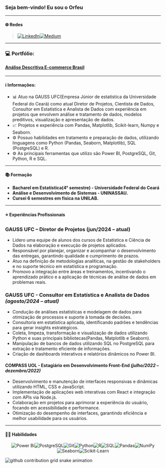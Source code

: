 <h3 align="left"> Seja bem-vindo! Eu sou o Orfeu </h3>

----
#### 🌐 Redes

> [![LinkedIn](https://img.shields.io/badge/LinkedIn-4682B4?style=for-the-badge&logo=linkedin&logoColor=white)](https://www.linkedin.com/in/orfev/)[![Medium](https://img.shields.io/badge/Medium-FFFFFF?style=for-the-badge&logo=medium&logoColor=000000)](https://medium.com/@orfev)
----
### 💻 Portfólio:

#### [Análise Descritiva E-commerce Brasil](https://github.com/orfeudev/analise-descritiva-e-commerce-brasil)

----
#### ℹ️ Informações:

- 📊 Atuo na GAUSS UFC(Empresa Júnior de estatística da Universidade Federal do Ceará) como atual Diretor de Projetos, Cientista de Dados, Consultor em Estatística e Analista de Dados com experiência em projetos que envolvem análise e tratamento de dados, modelos preditivos, visualização e apresentação de dados.  
- 📈 Projetos e experiência com Pandas, Matplotlib, Scikit-learn, Numpy e Seaborn.  
- ⚙️ Possuo habilidades em tratamento e preparação de dados, utilizando linguagens como Python (Pandas, Seaborn, Matplotlib), SQL (PostgreSQL) e R.  
- ⚙️ As principais ferramentas que utilizo são Power BI, PostgreSQL, Git, Python, R e SQL.  

----

#### 📚 Formação
-  **Bacharel em Estatística(4° semestre) - Universidade Federal do Ceará**
-  **Análise e Desenvolvimento de Sistemas - UNINASSAU.**
-  **Cursei 6 semestres em física na UNILAB.**

----

#### ⭐️ Experiências Profissionais
### GAUSS UFC – Diretor de Projetos (jun/2024 – atual)

- Lidero uma equipe de alunos dos cursos de Estatística e Ciência de Dados na elaboração e execução de projetos aplicados.
- Responsável por planejar, organizar e acompanhar o desenvolvimento das entregas, garantindo qualidade e cumprimento de prazos.
- Atuo na definição de metodologias analíticas, na gestão de stakeholders e no suporte técnico em estatística e programação.
- Promovo a integração entre áreas e treinamentos, incentivando o aprendizado prático e a aplicação de técnicas de análise de dados em problemas reais.

### **GAUSS UFC - Consultor em Estatística e Analista de Dados** *(agosto/2024 – atual)*  
- Condução de análises estatísticas e modelagem de dados para otimização de processos e suporte à tomada de decisões.  
- Consultoria em estatística aplicada, identificando padrões e tendências para gerar insights estratégicos.  
- Coleta, limpeza, transformação e visualização de dados utilizando Python e suas principais bibliotecas(Pandas, Matplotlib e  Seaborn).  
- Manipulação de bancos de dados utilizando SQL no PostgreSQL para extração e tratamento eficiente de informações.  
- Criação de dashboards interativos e relatórios dinâmicos no Power BI. 

#### **COMPASS UOL - Estagiário em Desenvolvimento Front-End** *(julho/2022 – dezembro/2022)*  
- Desenvolvimento e manutenção de interfaces responsivas e dinâmicas utilizando HTML, CSS e JavaScript.  
- Implementação de aplicações web interativas com React e integração com APIs via Node.js.  
- Colaboração em projetos para aprimorar a experiência do usuário, focando em acessibilidade e performance.  
- Otimização do desempenho de interfaces, garantindo eficiência e melhor usabilidade para os usuários.

----
#### 👩‍💻 Habilidades

<div align="center">

![Power Bi](https://img.shields.io/badge/power_bi-F2C811?style=for-the-badge&logo=powerbi&logoColor=black)![PostgreSQL](https://img.shields.io/badge/postgres-%23316192.svg?style=for-the-badge&logo=postgresql&logoColor=white)![Git](https://img.shields.io/badge/Git-F05032?style=for-the-badge&logo=git&logoColor=white)![Python](https://img.shields.io/badge/python-3670A0?style=for-the-badge&logo=python&logoColor=ffdd54)![R](https://img.shields.io/badge/R-276DC3?style=for-the-badge&logo=r&logoColor=white)![SQL](https://img.shields.io/badge/SQL-%2300758F.svg?style=for-the-badge&logo=sql&logoColor=white)![Pandas](https://img.shields.io/badge/pandas-%23150458.svg?style=for-the-badge&logo=pandas&logoColor=white)![NumPy](https://img.shields.io/badge/numpy-%23013243.svg?style=for-the-badge&logo=numpy&logoColor=white)![Seaborn](https://img.shields.io/badge/Seaborn-00BFFF?style=for-the-badge&logoColor=white)![Scikit-Learn](https://img.shields.io/badge/Scikit_Learn-F7931E?style=for-the-badge&logo=scikit-learn&logoColor=white)  


</div>

<picture align="center">
  <source media="(prefers-color-scheme: dark)" srcset="https://raw.githubusercontent.com/orfeudev/orfeudev/output/github-contribution-grid-snake-dark.svg">
  <source media="(prefers-color-scheme: light)" srcset="https://raw.githubusercontent.com/orfeudev/orfeudev/output/github-contribution-grid-snake.svg">
  <img align="center" alt="github contribution grid snake animation" src="https://raw.githubusercontent.com/orfeudev/orfeudev/output/github-contribution-grid-snake.svg">
</picture>


